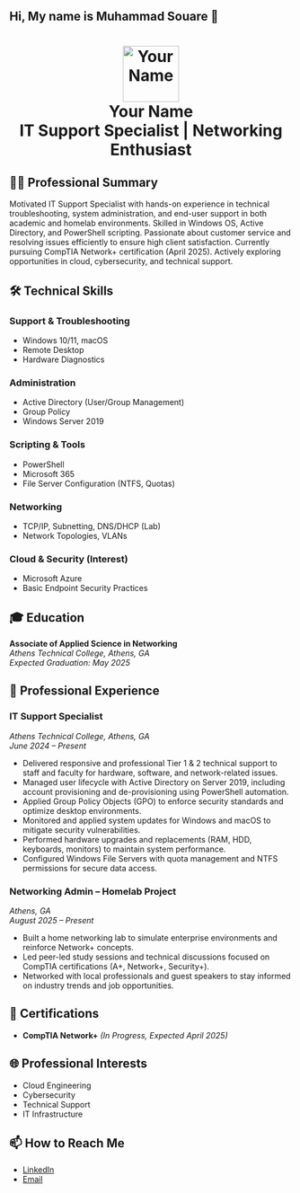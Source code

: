 ## Hi, My name is Muhammad Souare 👋

<!-- Profile Header -->
<h1 align="center">
  <img src="https://avatars.githubusercontent.com/u/yourusername" alt="Your Name" width="100" />
  <br />
  <strong>Your Name</strong>
  <br />
  IT Support Specialist | Networking Enthusiast
</h1>

<!-- Professional Summary -->
## 👨‍💻 Professional Summary
<p>
  Motivated IT Support Specialist with hands-on experience in technical troubleshooting, system administration, and end-user support in both academic and homelab environments. Skilled in Windows OS, Active Directory, and PowerShell scripting. Passionate about customer service and resolving issues efficiently to ensure high client satisfaction. Currently pursuing CompTIA Network+ certification (April 2025). Actively exploring opportunities in cloud, cybersecurity, and technical support.
</p>

<!-- Technical Skills -->
## 🛠️ Technical Skills
### Support & Troubleshooting
- Windows 10/11, macOS
- Remote Desktop
- Hardware Diagnostics

### Administration
- Active Directory (User/Group Management)
- Group Policy
- Windows Server 2019

### Scripting & Tools
- PowerShell
- Microsoft 365
- File Server Configuration (NTFS, Quotas)

### Networking
- TCP/IP, Subnetting, DNS/DHCP (Lab)
- Network Topologies, VLANs

### Cloud & Security (Interest)
- Microsoft Azure
- Basic Endpoint Security Practices

<!-- Education -->
## 🎓 Education
**Associate of Applied Science in Networking**  
*Athens Technical College, Athens, GA*  
*Expected Graduation: May 2025*

<!-- Professional Experience -->
## 💼 Professional Experience
### IT Support Specialist
*Athens Technical College, Athens, GA*  
*June 2024 – Present*
- Delivered responsive and professional Tier 1 & 2 technical support to staff and faculty for hardware, software, and network-related issues.
- Managed user lifecycle with Active Directory on Server 2019, including account provisioning and de-provisioning using PowerShell automation.
- Applied Group Policy Objects (GPO) to enforce security standards and optimize desktop environments.
- Monitored and applied system updates for Windows and macOS to mitigate security vulnerabilities.
- Performed hardware upgrades and replacements (RAM, HDD, keyboards, monitors) to maintain system performance.
- Configured Windows File Servers with quota management and NTFS permissions for secure data access.

### Networking Admin – Homelab Project
*Athens, GA*  
*August 2025 – Present*
- Built a home networking lab to simulate enterprise environments and reinforce Network+ concepts.
- Led peer-led study sessions and technical discussions focused on CompTIA certifications (A+, Network+, Security+).
- Networked with local professionals and guest speakers to stay informed on industry trends and job opportunities.

<!-- Certifications -->
## 📜 Certifications
- **CompTIA Network+** *(In Progress, Expected April 2025)*

<!-- Professional Interests -->
## 🌐 Professional Interests
- Cloud Engineering
- Cybersecurity
- Technical Support
- IT Infrastructure

<!-- Contact Information -->
## 📫 How to Reach Me
- [LinkedIn](https://www.linkedin.com/in/your-profile)
- [Email](mailto:your-email@example.com)
